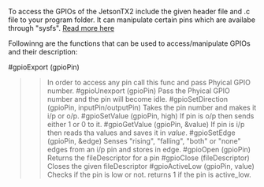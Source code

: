 To access the GPIOs of the JetsonTX2 include the given header file and .c file to your program folder. It can manipulate certain pins which are availabe through "sysfs". [Read more here](https://www.kernel.org/doc/Documentation/gpio/sysfs.txt)

Followinng are the functions that can be used to access/manipulate GPIOs and their description:



#gpioExport (gpioPin)
>>In order to access any pin call this func and pass Phyical GPIO number.
#gpioUnexport (gpioPin)
>>Pass the Phyical GPIO number and the pin will become idle.
#gpioSetDirection (gpioPin, inputPin/outputPin)
>>Takes the pin number and makes it i/p or o/p.
#gpioSetValue (gpioPin, high)
>>If pin is o/p then sends either 1 or 0 to it.
#gpioGetValue (gpioPin, &value)
>>If pin is i/p then reads tha values and saves it in *value*.
#gpioSetEdge (gpioPin, &edge)
>>Senses "rising",  "falling", "both" or "none" edges from an i/p pin and stores in edge.
#gpioOpen (gpioPin)
>>Returns the fileDescriptor for a pin
#gpioClose (fileDescriptor)
>>Closes the given fileDescriptor
#gpioActiveLow (gpioPin, value)
>>Checks if the pin is low or not. returns 1 if the pin is active_low.


